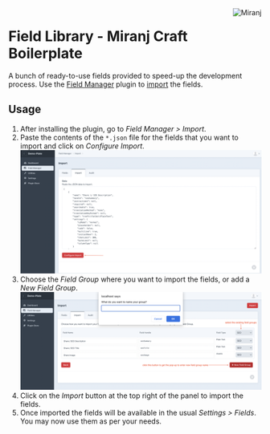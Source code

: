 <img align="right" src="https://cdn.miranj.in/mc3/img/apple-touch-icon-precomposed.png" width="57" height="57" alt="Miranj">

# Field Library - Miranj Craft Boilerplate

A bunch of ready-to-use fields provided to speed-up the development process. Use the [Field Manager](https://github.com/verbb/field-manager) plugin to [import](https://verbb.io/craft-plugins/field-manager/docs/feature-tour/field-manager#import) the fields.

## Usage

1.  After installing the plugin, go to _Field Manager > Import_.
2.  Paste the contents of the `*.json` file for the fields that you want to import and click on _Configure Import_. ![Image for step 2](images/step_2.png 'Step 2')
3.  Choose the _Field Group_ where you want to import the fields, or add a _New Field Group_. ![Image for step 3](images/step_3.png 'Step 3')
4.  Click on the _Import_ button at the top right of the panel to import the fields.
5.  Once imported the fields will be available in the usual _Settings > Fields_. You may now use them as per your needs.
